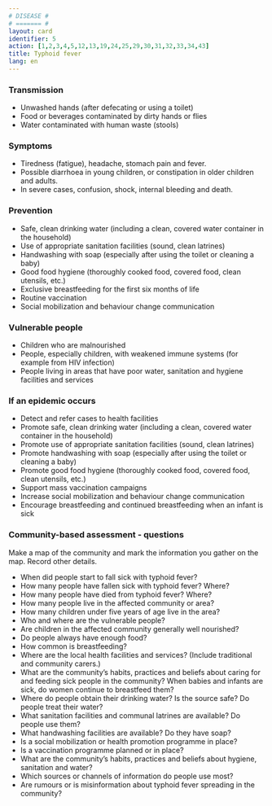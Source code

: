 ```yaml
---
# DISEASE #
# ======= #
layout: card
identifier: 5
action: [1,2,3,4,5,12,13,19,24,25,29,30,31,32,33,34,43]
title: Typhoid fever
lang: en
---
```


### Transmission

- Unwashed hands (after defecating or using a toilet)
- Food or beverages contaminated by dirty hands or flies
- Water contaminated with human waste (stools)


### Symptoms

- Tiredness (fatigue), headache, stomach pain and fever.
- Possible diarrhoea in young children, or constipation in older children and adults.
- In severe cases, confusion, shock, internal bleeding and death.

### Prevention

- Safe, clean drinking water (including a clean, covered water container in the household)
- Use of appropriate sanitation facilities (sound, clean latrines)
- Handwashing with soap (especially after using the toilet or cleaning a baby)
- Good food hygiene (thoroughly cooked food, covered food, clean utensils, etc.)
- Exclusive breastfeeding for the first six months of life
-	Routine vaccination
- Social mobilization and behaviour change communication

### Vulnerable people

- Children who are malnourished
- People, especially children, with weakened immune systems (for example from HIV infection)
- People living in areas that have poor water, sanitation and hygiene facilities and services

### If an epidemic occurs

- Detect and refer cases to health facilities
- Promote safe, clean drinking water (including a clean, covered water container in the household)
- Promote use of appropriate sanitation facilities (sound, clean latrines)
- Promote handwashing with soap (especially after using the toilet or cleaning a baby)
- Promote good food hygiene (thoroughly cooked food, covered food, clean utensils, etc.)
- Support mass vaccination campaigns
- Increase social mobilization and behaviour change communication
- Encourage breastfeeding and continued breastfeeding when an infant is sick

### Community-based assessment - questions

Make a map of the community and mark the information you gather on the map. Record other details.
- When did people start to fall sick with typhoid fever?
- How many people have fallen sick with typhoid fever? Where?
- How many people have died from typhoid fever? Where?
- How many people live in the affected community or area?
- How many children under five years of age live in the area?
- Who and where are the vulnerable people?
- Are children in the affected community generally well nourished?
- Do people always have enough food?
- How common is breastfeeding?
- Where are the local health facilities and services? (Include traditional and community carers.)
- What are the community’s habits, practices and beliefs about caring for and feeding sick people in the community? When babies and infants are sick, do women continue to breastfeed them?
- Where do people obtain their drinking water? Is the source safe? Do people treat their water?
-	What sanitation facilities and communal latrines are available? Do people use them?
-	What handwashing facilities are available? Do they have soap?
- Is a social mobilization or health promotion programme in place?
- Is a vaccination programme planned or in place?
- What are the community’s habits, practices and beliefs about hygiene, sanitation and water?
- Which sources or channels of information do people use most?
- Are rumours or is misinformation about typhoid fever spreading in the community?
